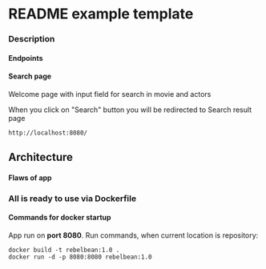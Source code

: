 # README example template #

### Description ###


#### Endpoints ####
#### Search page ####

Welcome page with input field for search in movie and actors

When you click on "Search" button you will be redirected to Search result page

`http://localhost:8080/`


## Architecture ##

#### Flaws of app ####

### All is ready to use via Dockerfile
#### Commands for docker startup
App run on **port 8080**. Run commands, when current location is repository:
```
docker build -t rebelbean:1.0 .
docker run -d -p 8080:8080 rebelbean:1.0
```